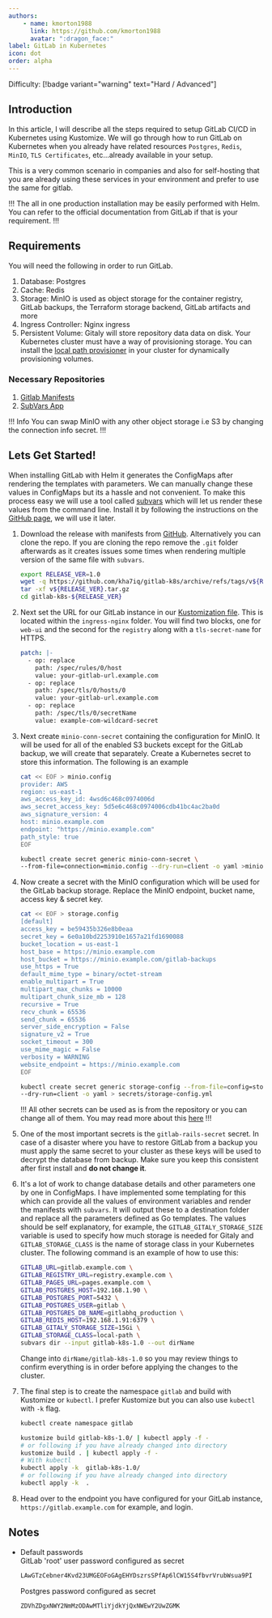 ```yaml
---
authors:
    - name: kmorton1988
      link: https://github.com/kmorton1988
      avatar: ":dragon_face:"
label: GitLab in Kubernetes
icon: dot
order: alpha
---
```


Difficulty: [!badge variant="warning" text="Hard / Advanced"]

## Introduction

In this article, I will describe all the steps required to setup GitLab CI/CD in Kubernetes using Kustomize.
We will go through how to run GitLab on Kubernetes when you already have related resources `Postgres`, `Redis`, `MinIO`, `TLS Certificates`, etc...already available in your setup.

This is a very common scenario in companies and also for self-hosting that you are already using these services in your environment and prefer to use the same for gitlab.

!!!
The all in one production installation may be easily performed with Helm. You can refer to the official documentation from GitLab if that is your requirement.
!!!


## Requirements

You will need the following in order to run GitLab.

1. Database: Postgres
2. Cache: Redis
3. Storage: MinIO is used as object storage for the container registry, GitLab backups, the Terraform storage backend, GitLab artifacts and more
4. Ingress Controller: Nginx ingress
5. Persistent Volume: Gitaly will store repository data data on disk. Your Kubernetes cluster must have a way of provisioning storage. You can install the [local path provisioner](https://github.com/rancher/local-path-provisioner) in your cluster for dynamically provisioning volumes.

### Necessary Repositories
  1. [Gitlab Manifests](https://github.com/kha7iq/gitlab-k8s)
  2. [SubVars App](https://github.com/kha7iq/subvars)

!!! Info
You can swap MinIO with any other object storage i.e S3 by changing the connection info secret.
!!!

## Lets Get Started!

When installing GitLab with Helm it generates the ConfigMaps after rendering the templates with parameters. We can manually change these values in ConfigMaps but its a hassle and not convenient. To make this process easy we will use a tool called [subvars](https://github.com/kha7iq/subvars) which will let us render these values from the command line. Install it by following the instructions on the [GitHub page](https://github.com/kha7iq/subvars), we will use it later.

1. Download the release with manifests from [GitHub](https://github.com/kha7iq/gitlab-k8s). Alternatively you can clone the repo. If you are cloning the repo remove the `.git` folder afterwards as it creates issues some times when rendering multiple version of the same file with `subvars`.
    ```bash
    export RELEASE_VER=1.0
    wget -q https://github.com/kha7iq/gitlab-k8s/archive/refs/tags/v${RELEASE_VER}.tar.gz
    tar -xf v${RELEASE_VER}.tar.gz
    cd gitlab-k8s-${RELEASE_VER}
    ```
2. Next set the URL for our GitLab instance in our [Kustomization file](https://github.com/kha7iq/gitlab-k8s/blob/master/ingress-nginx/kustomization.yaml). This is located within the `ingress-nginx` folder. You will find two blocks, one for `web-ui` and the second for the `registry` along with a `tls-secret-name` for HTTPS.
    ```yaml
    patch: |-
      - op: replace
        path: /spec/rules/0/host
        value: your-gitlab-url.example.com
      - op: replace
        path: /spec/tls/0/hosts/0
        value: your-gitlab-url.example.com
      - op: replace
        path: /spec/tls/0/secretName
        value: example-com-wildcard-secret
    ```
3. Next create `minio-conn-secret` containing the configuration for MinIO. It will be used for all of the enabled S3 buckets except for the GitLab backup, we will create that separately. Create a Kubernetes secret to store this information. The following is an example
    ```bash minio.config
    cat << EOF > minio.config
    provider: AWS
    region: us-east-1
    aws_access_key_id: 4wsd6c468c0974006d
    aws_secret_access_key: 5d5e6c468c0974006cdb41bc4ac2ba0d
    aws_signature_version: 4
    host: minio.example.com
    endpoint: "https://minio.example.com"
    path_style: true
    EOF
    ```
 
    ```bash
    kubectl create secret generic minio-conn-secret \
    --from-file=connection=minio.config --dry-run=client -o yaml >minio-connection-secret.yml
    ```
4. Now create a secret with the MinIO configuration which will be used for the GitLab backup storage. Replace the MinIO endpoint, bucket name, access key & secret key.
    ```bash
    cat << EOF > storage.config
    [default]
    access_key = be59435b326e8b0eaa
    secret_key = 6e0a10bd2253910e1657a21fd1690088
    bucket_location = us-east-1
    host_base = https://minio.example.com
    host_bucket = https://minio.example.com/gitlab-backups
    use_https = True
    default_mime_type = binary/octet-stream
    enable_multipart = True
    multipart_max_chunks = 10000
    multipart_chunk_size_mb = 128
    recursive = True
    recv_chunk = 65536
    send_chunk = 65536
    server_side_encryption = False
    signature_v2 = True
    socket_timeout = 300
    use_mime_magic = False
    verbosity = WARNING
    website_endpoint = https://minio.example.com
    EOF
    ```

    ```bash
    kubectl create secret generic storage-config --from-file=config=storage.config \
    --dry-run=client -o yaml > secrets/storage-config.yml
    ```

    !!!
    All other secrets can be used as is from the repository or you can change all of them. You may read more about this [here](https://docs.gitlab.com/charts/installation/secrets.html)
    !!!
5. One of the most important secrets is the `gitlab-rails-secret` secret. In case of a disaster where you have to restore GitLab from a backup you must apply the same secret to your cluster as these keys will be used to decrypt the database from backup. Make sure you keep this consistent after first install and **do not change it**.
6. It's a lot of work to change database details and other parameters one by one in ConfigMaps. I have implemented some templating for this which can provide all the values of environment variables and render the manifests with `subvars`. It will output these to a destination folder and replace all the parameters defined as Go templates. The values should be self explanatory, for example, the `GITLAB_GITALY_STORAGE_SIZE` variable is used to specify how much storage is needed for Gitaly and `GITLAB_STORAGE_CLASS` is the name of storage class in your Kubernetes cluster. The following command is an example of how to use this:
    ```bash
    GITLAB_URL=gitlab.example.com \
    GITLAB_REGISTRY_URL=registry.example.com \
    GITLAB_PAGES_URL=pages.example.com \
    GITLAB_POSTGRES_HOST=192.168.1.90 \
    GITLAB_POSTGRES_PORT=5432 \
    GITLAB_POSTGRES_USER=gitlab \
    GITLAB_POSTGRES_DB_NAME=gitlabhq_production \
    GITLAB_REDIS_HOST=192.168.1.91:6379 \
    GITLAB_GITALY_STORAGE_SIZE=15Gi \
    GITLAB_STORAGE_CLASS=local-path \
    subvars dir --input gitlab-k8s-1.0 --out dirName
    ```
    Change into `dirName/gitlab-k8s-1.0` so you may review things to confirm everything is in order before applying the changes to the cluster.
7. The final step is to create the namespace `gitlab` and build with Kustomize or `kubectl`. I prefer Kustomize but you can also use `kubectl` with `-k` flag.
    ```bash Create the Namespace
    kubectl create namespace gitlab
    ```
    ```bash Apply the Final Manifest
    kustomize build gitlab-k8s-1.0/ | kubectl apply -f -
    # or following if you have already changed into directory
    kustomize build . | kubectl apply -f -
    # With kubectl
    kubectl apply -k  gitlab-k8s-1.0/
    # or following if you have already changed into directory
    kubectl apply -k  .
    ```
8. Head over to the endpoint you have configured for your GitLab instance, `https://gitlab.example.com` for example, and login.
   

## Notes

* Default passwords  
    GitLab 'root' user password configured as secret
    ```bash
    LAwGTzCebner4Kvd23UMGEOFoGAgEHYDszrsSPfAp6lCW15S4fbvrVrubWsua9PI
    ```
    Postgres password configured as secret
    ```bash
    ZDVhZDgxNWY2NmMzODAwMTliYjdkYjQxNWEwY2UwZGMK
    ```
